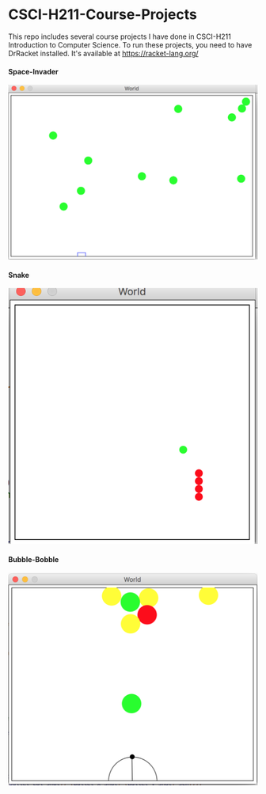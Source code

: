 # CSCI-H211-Course-Projects

This repo includes several course projects I have done in CSCI-H211 Introduction to Computer Science. To run these projects, you need to have DrRacket installed. It's available at https://racket-lang.org/


#### Space-Invader

![space-invader-screenshot](space-invader/space-invader-screenshot-1.png)



#### Snake

![snake-screenshot](snake/snake-screenshot-1.png)

#### Bubble-Bobble

![bubble-bobble-screenshot](bubble-bobble/bubble-bobble-screenshot-1.png)